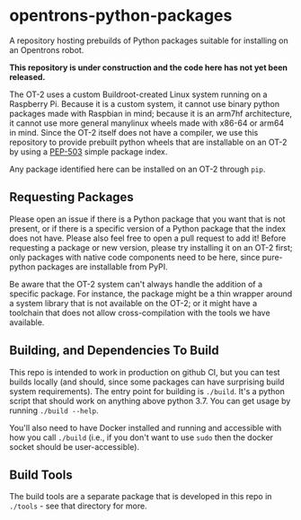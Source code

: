 # opentrons-python-packages
A repository hosting prebuilds of Python packages suitable for installing on an Opentrons robot.

**This repository is under construction and the code here has not yet been released.**

The OT-2 uses a custom Buildroot-created Linux system running on a Raspberry Pi. Because it is a custom system, it cannot use binary python packages made with Raspbian in mind; because it is an arm7hf architecture, it cannot use more general manylinux wheels made with x86-64 or arm64 in mind. Since the OT-2 itself does not have a compiler, we use this repository to provide prebuilt python wheels that are installable on an OT-2 by using a [PEP-503](https://peps.python.org/pep-0503) simple package index.

Any package identified here can be installed on an OT-2 through `pip`.

## Requesting Packages

Please open an issue if there is a Python package that you want that is not present, or if there is a specific version of a Python package that the index does not have. Please also feel free to open a pull request to add it! Before requesting a package or new version, please try installing it on an OT-2 first; only packages with native code components need to be here, since pure-python packages are installable from PyPI.

Be aware that the OT-2 system can't always handle the addition of a specific package. For instance, the package might be a thin wrapper around a system library that is not available on the OT-2; or it might have a toolchain that does not allow cross-compilation with the tools we have available.

## Building, and Dependencies To Build

This repo is intended to work in production on github CI, but you can test builds locally (and should, since some packages can have surprising build system requirements). The entry point for building is `./build`. It's a python script that should work on anything above python 3.7. You can get usage by running `./build --help`.

You'll also need to have Docker installed and running and accessible with how you call `./build` (i.e., if you don't want to use `sudo` then the docker socket should be user-accessible).

## Build Tools

The build tools are a separate package that is developed in this repo in `./tools` - see that directory for more.

